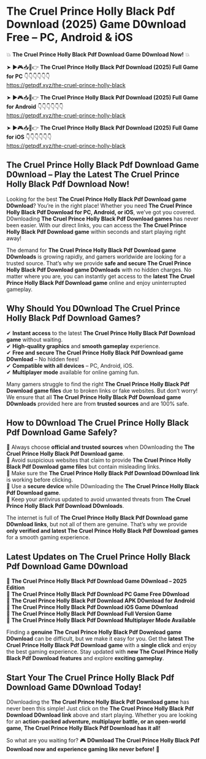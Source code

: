 # The Cruel Prince Holly Black Pdf Download (2025) Game D0wnload Free – PC, Android & iOS

💥 **The Cruel Prince Holly Black Pdf Download Game D0wnload Now!** 💥  

➤ ►🎮📥📱👉 **The Cruel Prince Holly Black Pdf Download (2025) Full Game for PC** 👇👇👇👇👇👇  
https://getpdf.xyz/the-cruel-prince-holly-black  

➤ ►🎮📥📱👉 **The Cruel Prince Holly Black Pdf Download (2025) Full Game for Android** 👇👇👇👇👇👇  
https://getpdf.xyz/the-cruel-prince-holly-black  

➤ ►🎮📥📱👉 **The Cruel Prince Holly Black Pdf Download (2025) Full Game for iOS** 👇👇👇👇👇👇  
https://getpdf.xyz/the-cruel-prince-holly-black  

## The Cruel Prince Holly Black Pdf Download Game D0wnload – Play the Latest The Cruel Prince Holly Black Pdf Download Now!

Looking for the best **The Cruel Prince Holly Black Pdf Download game D0wnload**? You’re in the right place! Whether you need **The Cruel Prince Holly Black Pdf Download for PC, Android, or iOS**, we’ve got you covered. D0wnloading **The Cruel Prince Holly Black Pdf Download games** has never been easier. With our direct links, you can access the **The Cruel Prince Holly Black Pdf Download game** within seconds and start playing right away!  

The demand for **The Cruel Prince Holly Black Pdf Download game D0wnloads** is growing rapidly, and gamers worldwide are looking for a trusted source. That’s why we provide **safe and secure The Cruel Prince Holly Black Pdf Download game D0wnloads** with no hidden charges. No matter where you are, you can instantly get access to the **latest The Cruel Prince Holly Black Pdf Download game** online and enjoy uninterrupted gameplay.  

## **Why Should You D0wnload The Cruel Prince Holly Black Pdf Download Games?**  

✔ **Instant access** to the latest **The Cruel Prince Holly Black Pdf Download game** without waiting.  
✔ **High-quality graphics** and **smooth gameplay** experience.  
✔ **Free and secure The Cruel Prince Holly Black Pdf Download game D0wnload** – No hidden fees!  
✔ **Compatible with all devices** – PC, Android, iOS.  
✔ **Multiplayer mode** available for online gaming fun.  

Many gamers struggle to find the right **The Cruel Prince Holly Black Pdf Download game files** due to broken links or fake websites. But don’t worry! We ensure that all **The Cruel Prince Holly Black Pdf Download game D0wnloads** provided here are from **trusted sources** and are 100% safe.  

## **How to D0wnload The Cruel Prince Holly Black Pdf Download Game Safely?**  

📌 Always choose **official and trusted sources** when D0wnloading the **The Cruel Prince Holly Black Pdf Download game**.  
📌 Avoid suspicious websites that claim to provide **The Cruel Prince Holly Black Pdf Download game files** but contain misleading links.  
📌 Make sure the **The Cruel Prince Holly Black Pdf Download D0wnload link** is working before clicking.  
📌 Use a **secure device** while D0wnloading the **The Cruel Prince Holly Black Pdf Download game**.  
📌 Keep your antivirus updated to avoid unwanted threats from **The Cruel Prince Holly Black Pdf Download D0wnloads**.  

The internet is full of **The Cruel Prince Holly Black Pdf Download game D0wnload links**, but not all of them are genuine. That’s why we provide **only verified and latest The Cruel Prince Holly Black Pdf Download games** for a smooth gaming experience.  

## **Latest Updates on The Cruel Prince Holly Black Pdf Download Game D0wnload**  

🔹 **The Cruel Prince Holly Black Pdf Download Game D0wnload – 2025 Edition**  
🔹 **The Cruel Prince Holly Black Pdf Download PC Game Free D0wnload**  
🔹 **The Cruel Prince Holly Black Pdf Download APK D0wnload for Android**  
🔹 **The Cruel Prince Holly Black Pdf Download iOS Game D0wnload**  
🔹 **The Cruel Prince Holly Black Pdf Download Full Version Game**  
🔹 **The Cruel Prince Holly Black Pdf Download Multiplayer Mode Available**  

Finding a **genuine The Cruel Prince Holly Black Pdf Download game D0wnload** can be difficult, but we make it easy for you. Get the **latest The Cruel Prince Holly Black Pdf Download game** with a **single click** and enjoy the best gaming experience. Stay updated with **new The Cruel Prince Holly Black Pdf Download features** and explore **exciting gameplay**.  

## **Start Your The Cruel Prince Holly Black Pdf Download Game D0wnload Today!**  

D0wnloading the **The Cruel Prince Holly Black Pdf Download game** has never been this simple! Just click on the **The Cruel Prince Holly Black Pdf Download D0wnload link** above and start playing. Whether you are looking for an **action-packed adventure, multiplayer battle, or an open-world game**, **The Cruel Prince Holly Black Pdf Download has it all!**  

So what are you waiting for? 🎮 **D0wnload The Cruel Prince Holly Black Pdf Download now and experience gaming like never before!** 🚀  